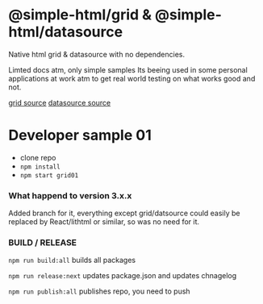 
# @simple-html/grid & @simple-html/datasource

Native html grid & datasource with no dependencies.


Limted docs atm, only simple samples
Its beeing used in some personal applications at work atm to get real world testing on what works good and not.


[grid source](https://github.com/simple-html/simple-html/tree/master/packages/grid)
[datasource source](https://github.com/simple-html/simple-html/tree/master/packages/datasource)


# Developer sample 01

* clone repo
* `npm install`
* `npm start grid01`

### What happend to version 3.x.x

Added branch for it, everything except grid/datsource could easily be replaced by React/lithtml or similar, so was no need for it.


### BUILD / RELEASE

`npm run build:all` builds all packages

`npm run release:next` updates package.json and updates chnagelog

`npm run publish:all` publishes repo, you need to push